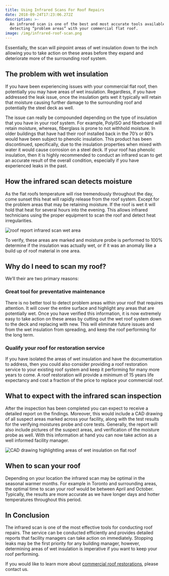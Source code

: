 ```yaml
---
title: Using Infrared Scans For Roof Repairs
date: 2018-09-24T17:23:06.272Z
description: >-
  An infrared scan is one of the best and most accurate tools available for
  detecting “problem areas” with your commercial flat roof.
image: /img/infrared-roof-scan.png
---
```

Essentially, the scan will pinpoint areas of wet insulation down to the inch allowing you to take action on these areas before they expand and deteriorate more of the surrounding roof system.

## The problem with wet insulation

If you have been experiencing issues with your commercial flat roof, then potentially you may have areas of wet insulation. Regardless, if you have addressed the leak issue, once the insulation gets wet it typically will retain that moisture causing further damage to the surrounding roof and potentially the steel deck as well.

The issue can really be compounded depending on the type of insulation that you have in your roof system. For example, PolyISO and fiberboard will retain moisture, whereas, fiberglass is prone to not withhold moisture. In older buildings that have had their roof installed back in the 70’s or 80’s would have been subject to phenolic insulation. This product has been discontinued, specifically, due to the insulation properties when mixed with water it would cause corrosion on a steel deck. If your roof has phenolic insulation, then it is highly recommended to conduct an infrared scan to get an accurate result of the overall condition, especially if you have experienced leaks in the past.

## How the infrared scan detects moisture

As the flat roofs temperature will rise tremendously throughout the day, come sunset this heat will rapidly release from the roof system. Except for the problem areas that may be retaining moisture. If the roof is wet it will hold that heat for several hours into the evening. This allows infrared technicians using the proper equipment to scan the roof and detect heat irregularities.

![roof report infrared scan wet area](/img/infrared-scan-suspect-areas.png "Identified roof area with wet insulation")

To verify, these areas are marked and moisture probe is performed to 100% determine if the insulation was actually wet, or if it was an anomaly like a build up of roof material in one area.

## Why do I need to scan my roof?

We’ll their are two primary reasons:

### Great tool for preventative maintenance

There is no better tool to detect problem areas within your roof that requires attention. It will cover the entire surface and highlight any areas that are potentially wet. Once you have verified this information, it is now extremely easy to take action on these areas by cutting out the wet roof system down to the deck and replacing with new. This will eliminate future issues and from the wet insulation from spreading, and keep the roof performing for the long term.

### Qualify your roof for restoration service

If you have isolated the areas of wet insulation and have the documentation to address, then you could also consider providing a roof restoration service to your existing roof system and keep it performing for many more years to come. A roof restoration will provide a minimum of 15 years life expectancy and cost a fraction of the price to replace your commercial roof.

## What to expect with the infrared scan inspection

After the inspection has been completed you can expect to receive a detailed report on the findings. Moreover, this would include a CAD drawing of all suspect areas marked across your facility, along with the test results for the verifying moistures probe and core tests. Generally, the report will also include pictures of the suspect areas, and verification of the moisture probe as well. With this information at hand you can now take action as a well informed facility manager.

![CAD drawing highlightling areas of wet insulation on flat roof](/img/infrared-scan-suspect-areas-drawing.png "Roof drawing with identified areas of wet roof insulation")

## When to scan your roof

Depending on your location the infrared scan may be optimal in the seasonal warmer months. For example in Toronto and surrounding areas, the optimal time to scan your roof would be between April and October. Typically, the results are more accurate as we have longer days and hotter temperatures throughout this period.

## In Conclusion

The infrared scan is one of the most effective tools for conducting roof repairs. The service can be conducted efficiently and provides detailed reports that facility managers can take action on immediately. Stopping leaks may be the first priority for any building manager, however, determining areas of wet insulation is imperative if you want to keep your roof performing.

If you would like to learn more about [commercial roof restorations](https://roofagents.ca), please contact us.
